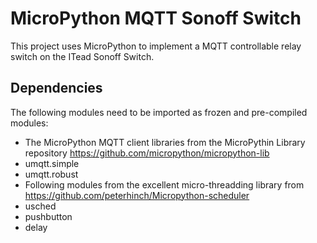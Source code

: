 MicroPython MQTT Sonoff Switch
==============================
This project uses MicroPython to implement a MQTT controllable relay switch
on the ITead Sonoff Switch.

Dependencies
------------
The following modules need to be imported as frozen and pre-compiled modules:
 * The MicroPython MQTT client libraries from the MicroPythin Library repository https://github.com/micropython/micropython-lib
  * umqtt.simple
  * umqtt.robust
 * Following modules from the excellent micro-threadding library from https://github.com/peterhinch/Micropython-scheduler
  * usched
  * pushbutton
  * delay
